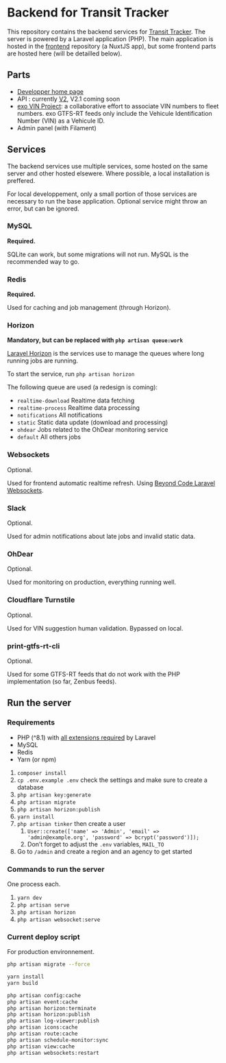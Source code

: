 # Backend for Transit Tracker

This repository contains the backend services for [Transit Tracker](https://transittracker.ca). The server is powered by a Laravel application (PHP). The main application is hosted in the [frontend](https://github.com/transittracker/frontend) repository (a NuxtJS app), but some frontend parts are hosted here (will be detailled below).

## Parts

- [Developper home page](https://api.transittracker.ca/)
- API : currently [V2](https://api.transittracker.ca/v2), V2.1 coming soon
- [exo VIN Project](https://api.transittracker.ca/vin): a collaborative effort to associate VIN numbers to fleet numbers. exo GTFS-RT feeds only include the Vehicule Identification Number (VIN) as a Vehicule ID.
- Admin panel (with Filament)

## Services

The backend services use multiple services, some hosted on the same server and other hosted elsewere. Where possible, a local installation is preffered.

For local developpement, only a small portion of those services are necessary to run the base application. Optional service might throw an error, but can be ignored.

### MySQL

**Required.**

SQLite can work, but some migrations will not run. MySQL is the recommended way to go.

### Redis

**Required.**

Used for caching and job management (through Horizon).

### Horizon

**Mandatory, but can be replaced with `php artisan queue:work`**

[Laravel Horizon](https://laravel.com/docs/10.x/horizon) is the services use to manage the queues where long running jobs are running.

To start the service, run `php artisan horizon`

The following queue are used (a redesign is coming):

- `realtime-download` Realtime data fetching
- `realtime-process` Realtime data processing
- `notifications` All notifications
- `static` Static data update (download and processing)
- `ohdear` Jobs related to the OhDear monitoring service
- `default` All others jobs

### Websockets

Optional.

Used for frontend automatic realtime refresh. Using [Beyond Code Laravel Websockets](https://beyondco.de/docs/laravel-websockets/getting-started/introduction).

### Slack

Optional.

Used for admin notifications about late jobs and invalid static data.

### OhDear

Optional.

Used for monitoring on production, everything running well.

### Cloudflare Turnstile

Optional.

Used for VIN suggestion human validation. Bypassed on local.

### print-gtfs-rt-cli

Optional.

Used for some GTFS-RT feeds that do not work with the PHP implementation (so far, Zenbus feeds).

## Run the server

### Requirements

- PHP (^8.1) with [all extensions required](https://laravel.com/docs/10.x/deployment#server-requirements) by Laravel
- MySQL
- Redis
- Yarn (or npm)

1. `composer install`
2. `cp .env.example .env` check the settings and make sure to create a database
3. `php artisan key:generate`
4. `php artisan migrate`
5. `php artisan horizon:publish`
6. `yarn install`
7. `php artisan tinker` then create a user
   1. `User::create(['name' => 'Admin', 'email' => 'admin@example.org', 'password' => bcrypt('password')]);`
   2. Don’t forget to adjust the `.env` variables, `MAIL_TO`
8. Go to `/admin` and create a region and an agency to get started

### Commands to run the server

One process each.

1. `yarn dev`
2. `php artisan serve`
3. `php artisan horizon`
4. `php artisan websocket:serve`

### Current deploy script

For production environnement.

```bash
php artisan migrate --force

yarn install
yarn build

php artisan config:cache
php artisan event:cache
php artisan horizon:terminate
php artisan horizon:publish
php artisan log-viewer:publish
php artisan icons:cache
php artisan route:cache
php artisan schedule-monitor:sync
php artisan view:cache
php artisan websockets:restart
```
